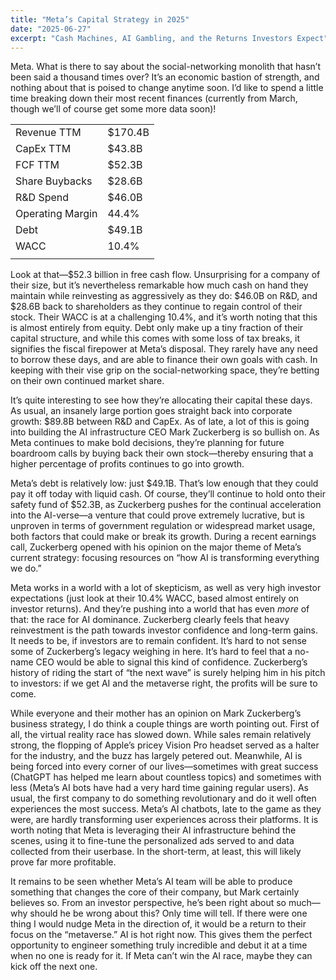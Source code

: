 ```yaml
---
title: "Meta’s Capital Strategy in 2025"
date: "2025-06-27"
excerpt: "Cash Machines, AI Gambling, and the Returns Investors Expect"
---
```

Meta. What is there to say about the social-networking monolith that hasn’t been said a thousand times over? It’s an economic bastion of strength, and nothing about that is poised to change anytime soon. I’d like to spend a little time breaking down their most recent finances (currently from March, though we’ll of course get some more data soon)!

|                  |         |
|------------------|---------|
| Revenue TTM      | $170.4B |
| CapEx TTM        | $43.8B  |
| FCF TTM          | $52.3B  |
| Share Buybacks   | $28.6B  |
| R&D Spend        | $46.0B  |
| Operating Margin | 44.4%   |
| Debt             | $49.1B  |
| WACC             | 10.4%   |
|                  |         |

Look at that—$52.3 billion in free cash flow. Unsurprising for a company of their size, but it’s nevertheless remarkable how much cash on hand they maintain while reinvesting as aggressively as they do: $46.0B on R&D, and $28.6B back to shareholders as they continue to regain control of their stock. Their WACC is at a challenging 10.4%, and it’s worth noting that this is almost entirely from equity. Debt only make up a tiny fraction of their capital structure, and while this comes with some loss of tax breaks, it signifies the fiscal firepower at Meta’s disposal. They rarely have any need to borrow these days, and are able to finance their own goals with cash. In keeping with their vise grip on the social-networking space, they’re betting on their own continued market share.

It’s quite interesting to see how they’re allocating their capital these days. As usual, an insanely large portion goes straight back into corporate growth: $89.8B between R&D and CapEx. As of late, a lot of this is going into building the AI infrastructure CEO Mark Zuckerberg is so bullish on. As Meta continues to make bold decisions, they’re planning for future boardroom calls by buying back their own stock—thereby ensuring that a higher percentage of profits continues to go into growth.

Meta’s debt is relatively low: just $49.1B. That’s low enough that they could pay it off today with liquid cash. Of course, they’ll continue to hold onto their safety fund of $52.3B, as Zuckerberg pushes for the continual acceleration into the AI-verse—a venture that could prove extremely lucrative, but is unproven in terms of government regulation or widespread market usage, both factors that could make or break its growth. During a recent earnings call, Zuckerberg opened with his opinion on the major theme of Meta’s current strategy: focusing resources on “how AI is transforming everything we do.”

Meta works in a world with a lot of skepticism, as well as very high investor expectations (just look at their 10.4% WACC, based almost entirely on investor returns). And they’re pushing into a world that has even *more* of that: the race for AI dominance. Zuckerberg clearly feels that heavy reinvestment is the path towards investor confidence and long-term gains. It needs to be, if investors are to remain confident. It’s hard to not sense some of Zuckerberg’s legacy weighing in here. It’s hard to feel that a no-name CEO would be able to signal this kind of confidence. Zuckerberg’s history of riding the start of “the next wave” is surely helping him in his pitch to investors: if we get AI and the metaverse right, the profits will be sure to come.

While everyone and their mother has an opinion on Mark Zuckerberg’s business strategy, I do think a couple things are worth pointing out. First of all, the virtual reality race has slowed down. While sales remain relatively strong, the flopping of Apple’s pricey Vision Pro headset served as a halter for the industry, and the buzz has largely petered out. Meanwhile, AI is being forced into every corner of our lives—sometimes with great success (ChatGPT has helped me learn about countless topics) and sometimes with less (Meta’s AI bots have had a very hard time gaining regular users). As usual, the first company to do something revolutionary and do it well often experiences the most success. Meta’s AI chatbots, late to the game as they were, are hardly transforming user experiences across their platforms. It is worth noting that Meta is leveraging their AI infrastructure behind the scenes, using it to fine-tune the personalized ads served to and data collected from their userbase. In the short-term, at least, this will likely prove far more profitable. 

It remains to be seen whether Meta’s AI team will be able to produce something that changes the core of their company, but Mark certainly believes so. From an investor perspective, he’s been right about so much—why should he be wrong about this? Only time will tell. If there were one thing I would nudge Meta in the direction of, it would be a return to their focus on the “metaverse.” AI is hot right now. This gives them the perfect opportunity to engineer something truly incredible and debut it at a time when no one is ready for it. If Meta can’t win the AI race, maybe they can kick off the next one.